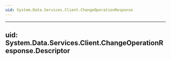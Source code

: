 ```yaml
---
uid: System.Data.Services.Client.ChangeOperationResponse
---
```


---
uid: System.Data.Services.Client.ChangeOperationResponse.Descriptor
---
